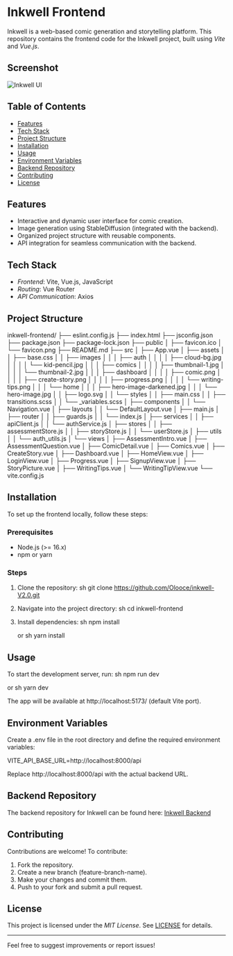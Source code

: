 # Inkwell Frontend

Inkwell is a web-based comic generation and storytelling platform. This repository contains the frontend code for the Inkwell project, built using *Vite* and *Vue.js*.

## Screenshot
![Inkwell UI](path/to/screenshot.png)

## Table of Contents
- [Features](#features)
- [Tech Stack](#tech-stack)
- [Project Structure](#project-structure)
- [Installation](#installation)
- [Usage](#usage)
- [Environment Variables](#environment-variables)
- [Backend Repository](#backend-repository)
- [Contributing](#contributing)
- [License](#license)

## Features
- Interactive and dynamic user interface for comic creation.
- Image generation using StableDiffusion (integrated with the backend).
- Organized project structure with reusable components.
- API integration for seamless communication with the backend.

## Tech Stack
- *Frontend*: Vite, Vue.js, JavaScript
- *Routing*: Vue Router
- *API Communication*: Axios

## Project Structure

inkwell-frontend/
├── eslint.config.js
├── index.html
├── jsconfig.json
├── package.json
├── package-lock.json
├── public
│   ├── favicon.ico
│   └── favicon.png
├── README.md
├── src
│   ├── App.vue
│   ├── assets
│   │   ├── base.css
│   │   ├── images
│   │   │   ├── auth
│   │   │   │   ├── cloud-bg.jpg
│   │   │   │   └── kid-pencil.jpg
│   │   │   ├── comics
│   │   │   │   ├── thumbnail-1.jpg
│   │   │   │   └── thumbnail-2.jpg
│   │   │   ├── dashboard
│   │   │   │   ├── comic.png
│   │   │   │   ├── create-story.png
│   │   │   │   ├── progress.png
│   │   │   │   └── writing-tips.png
│   │   │   └── home
│   │   │       ├── hero-image-darkened.jpg
│   │   │       └── hero-image.jpg
│   │   ├── logo.svg
│   │   └── styles
│   │       ├── main.css
│   │       ├── transitions.scss
│   │       └── _variables.scss
│   ├── components
│   │   └── Navigation.vue
│   ├── layouts
│   │   └── DefaultLayout.vue
│   ├── main.js
│   ├── router
│   │   ├── guards.js
│   │   └── index.js
│   ├── services
│   │   ├── apiClient.js
│   │   └── authService.js
│   ├── stores
│   │   ├── assessmentStore.js
│   │   ├── storyStore.js
│   │   └── userStore.js
│   ├── utils
│   │   └── auth_utils.js
│   └── views
│       ├── AssessmentIntro.vue
│       ├── AssessmentQuestion.vue
│       ├── ComicDetail.vue
│       ├── Comics.vue
│       ├── CreateStory.vue
│       ├── Dashboard.vue
│       ├── HomeView.vue
│       ├── LoginView.vue
│       ├── Progress.vue
│       ├── SignupView.vue
│       ├── StoryPicture.vue
│       ├── WritingTips.vue
│       └── WritingTipView.vue
└── vite.config.js



## Installation
To set up the frontend locally, follow these steps:

### Prerequisites
- Node.js (>= 16.x)
- npm or yarn

### Steps
1. Clone the repository:
   sh
   git clone https://github.com/Olooce/inkwell-V2.0.git
   
2. Navigate into the project directory:
   sh
   cd inkwell-frontend
   
3. Install dependencies:
   sh
   npm install
   
   or
   sh
   yarn install
   

## Usage
To start the development server, run:
sh
npm run dev

or
sh
yarn dev

The app will be available at http://localhost:5173/ (default Vite port).

## Environment Variables
Create a .env file in the root directory and define the required environment variables:

VITE_API_BASE_URL=http://localhost:8000/api

Replace http://localhost:8000/api with the actual backend URL.

## Backend Repository
The backend repository for Inkwell can be found here:
[Inkwell Backend](https://github.com/Olooce/inkwell-backend-V2.0)

## Contributing
Contributions are welcome! To contribute:
1. Fork the repository.
2. Create a new branch (feature-branch-name).
3. Make your changes and commit them.
4. Push to your fork and submit a pull request.

## License
This project is licensed under the *MIT License*. See [LICENSE](LICENSE) for details.

---
Feel free to suggest improvements or report issues!
